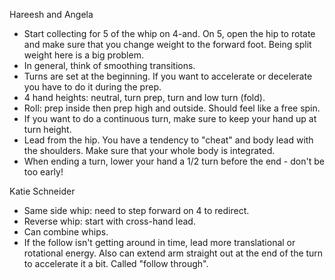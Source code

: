 Hareesh and Angela

* Start collecting for 5 of the whip on 4-and.  On 5, open
the hip to rotate and make sure that you change weight to
the forward foot.  Being split weight here is a big problem.
* In general, think of smoothing transitions.
* Turns are set at the beginning.  If you want to accelerate
or decelerate you have to do it during the prep.
* 4 hand heights: neutral, turn prep, turn and low turn (fold).
* Roll: prep inside then prep high and outside.  Should feel
like a free spin.
* If you want to do a continuous turn, make sure to keep your
hand up at turn height.
* Lead from the hip.  You have a tendency to "cheat" and body
lead with the shoulders.  Make sure that your whole body is
integrated.
* When ending a turn, lower your hand a 1/2 turn before the
end - don't be too early!

Katie Schneider

* Same side whip: need to step forward on 4 to redirect.
* Reverse whip: start with cross-hand lead.
* Can combine whips.
* If the follow isn't getting around in time, lead more
translational or rotational energy.  Also can extend
arm straight out at the end of the turn to accelerate it a
bit.  Called "follow through".
